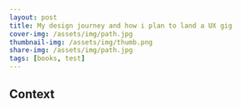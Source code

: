 ```yaml
---
layout: post
title: My design journey and how i plan to land a UX gig
cover-img: /assets/img/path.jpg
thumbnail-img: /assets/img/thumb.png
share-img: /assets/img/path.jpg
tags: [books, test]
---
```


## Context
